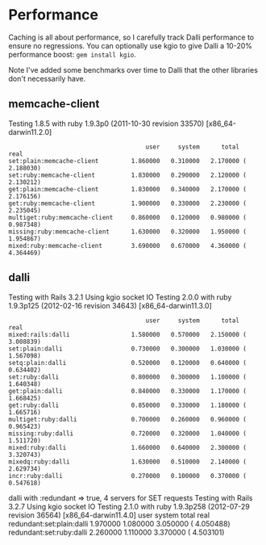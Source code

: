 Performance
====================

Caching is all about performance, so I carefully track Dalli performance to ensure no regressions.
You can optionally use kgio to give Dalli a 10-20% performance boost: `gem install kgio`.

Note I've added some benchmarks over time to Dalli that the other libraries don't necessarily have.

memcache-client
---------------

Testing 1.8.5 with ruby 1.9.3p0 (2011-10-30 revision 33570) [x86_64-darwin11.2.0]

                                          user     system      total        real
    set:plain:memcache-client         1.860000   0.310000   2.170000 (  2.188030)
    set:ruby:memcache-client          1.830000   0.290000   2.120000 (  2.130212)
    get:plain:memcache-client         1.830000   0.340000   2.170000 (  2.176156)
    get:ruby:memcache-client          1.900000   0.330000   2.230000 (  2.235045)
    multiget:ruby:memcache-client     0.860000   0.120000   0.980000 (  0.987348)
    missing:ruby:memcache-client      1.630000   0.320000   1.950000 (  1.954867)
    mixed:ruby:memcache-client        3.690000   0.670000   4.360000 (  4.364469)


dalli
-----

Testing with Rails 3.2.1
Using kgio socket IO
Testing 2.0.0 with ruby 1.9.3p125 (2012-02-16 revision 34643) [x86_64-darwin11.3.0]

                                          user     system      total        real
    mixed:rails:dalli                 1.580000   0.570000   2.150000 (  3.008839)
    set:plain:dalli                   0.730000   0.300000   1.030000 (  1.567098)
    setq:plain:dalli                  0.520000   0.120000   0.640000 (  0.634402)
    set:ruby:dalli                    0.800000   0.300000   1.100000 (  1.640348)
    get:plain:dalli                   0.840000   0.330000   1.170000 (  1.668425)
    get:ruby:dalli                    0.850000   0.330000   1.180000 (  1.665716)
    multiget:ruby:dalli               0.700000   0.260000   0.960000 (  0.965423)
    missing:ruby:dalli                0.720000   0.320000   1.040000 (  1.511720)
    mixed:ruby:dalli                  1.660000   0.640000   2.300000 (  3.320743)
    mixedq:ruby:dalli                 1.630000   0.510000   2.140000 (  2.629734)
    incr:ruby:dalli                   0.270000   0.100000   0.370000 (  0.547618)


dalli with :redundant => true, 4 servers for SET requests
Testing with Rails 3.2.7
Using kgio socket IO
Testing 2.1.0 with ruby 1.9.3p258 (2012-07-29 revision 36564) [x86_64-darwin11.4.0]
                                         user     system      total        real
redundant:set:plain:dalli            1.970000   1.080000   3.050000 (  4.050488)
redundant:set:ruby:dalli             2.260000   1.110000   3.370000 (  4.503101)